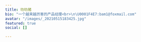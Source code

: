 ```yaml
---
title: 叻叻猪
bio: "一个越来越厉害的产品经理<br>\n\U0001F4E7:bam1@foxmail.com"
avatar: "/images/_20210515183425.jpg"
featured: true
social: []

---
```

